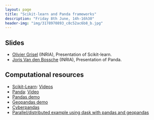```yaml
---
layout: page
title: "Scikit-learn and Panda frameworks"
description: "Friday 8th June, 14h-16h30"
header-img: "img/3178970893_c8c52ac6b8_b.jpg"
---
```


Slides
----

- [Olivier Grisel](http://ogrisel.com/) (INRIA), Presentation of Scikit-learn.
- [Joris Van den Bossche](https://fr.linkedin.com/in/jorisvandenbossche) (INRIA), Presentation of Panda.

Computational resources
----

- [Scikit-Learn](http://scikit-learn.org/): [Videos](http://scikit-learn.org/stable/presentations.html)
- [Panda](https://pandas.pydata.org/): [Video](https://www.youtube.com/watch?v=5JnMutdy6Fw)
- [Pandas demo](http://nbviewer.ipython.org/4b23a960d29f983e3a3a5ac40df9fcec)
- [Geopandas demo](http://nbviewer.jupyter.org/github/jorisvandenbossche/talks/blob/master/2017_EuroScipy_geopandas/geopandas_demo.ipynb)
- [Cyberpandas](https://cyberpandas.readthedocs.io/en/latest/)
- [Parallel/distributed example using dask with pandas and geopandas](http://nbviewer.jupyter.org/gist/jorisvandenbossche/67be41a246c1281d7046b31690988321)
